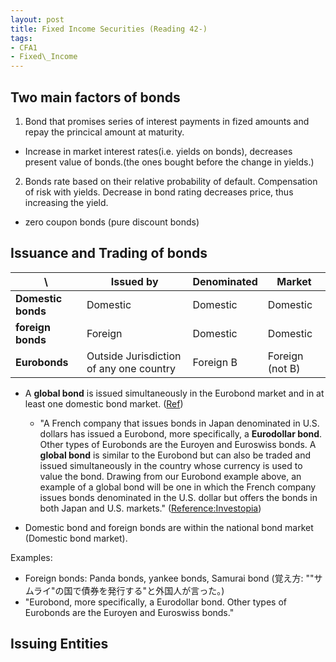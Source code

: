```yaml
---
layout: post
title: Fixed Income Securities (Reading 42-) 
tags: 
- CFA1
- Fixed\_Income
---
```

<script src="https://cdn.mathjax.org/mathjax/latest/MathJax.js?config=TeX-AMS-MML_HTMLorMML" type="text/javascript"></script>


## Two main factors of bonds 

1.  Bond that promises series of interest payments in fized amounts and repay the princical amount at maturity.  
  - Increase in market interest rates(i.e. yields on bonds), decreases present value of bonds.(the ones bought before the change in yields.) 

2. Bonds rate based on their relative probability of default. Compensation of risk with yields. Decrease in bond rating decreases price, thus increasing the yield.



* zero coupon bonds (pure discount bonds)
 


## Issuance and Trading of bonds 


 \  | Issued by | Denominated | Market
----|----|----|---- 
**Domestic bonds** | Domestic | Domestic | Domestic
**foreign bonds** | Foreign | Domestic | Domestic
**Eurobonds** | Outside Jurisdiction of any one country | Foreign B | Foreign (not B)


- A **global bond** is issued simultaneously in the Eurobond market and in at least one domestic bond market.
([Ref](http://remington-work.blogspot.com/2009/07/foreign-vs-euro-vs-global-bonds.html))


  - "A French company that issues bonds in Japan denominated in U.S. dollars has issued a Eurobond, more specifically, a **Eurodollar bond**. Other types of Eurobonds are the Euroyen and Euroswiss bonds.
A **global bond** is similar to the Eurobond but can also be traded and issued simultaneously in the country whose currency is used to value the bond. Drawing from our Eurobond example above, an example of a global bond will be one in which the French company issues bonds denominated in the U.S. dollar but offers the bonds in both Japan and U.S. markets."
([Reference:Investopia](https://www.investopedia.com/terms/g/globalbonds.asp))


- Domestic bond and foreign bonds are within the national bond market (Domestic bond market).


Examples:
- Foreign bonds: Panda bonds, yankee bonds, Samurai bond (覚え方: ""サムライ"の国で債券を発行する"と外国人が言った。)
- "Eurobond, more specifically, a Eurodollar bond. Other types of Eurobonds are the Euroyen and Euroswiss bonds."




## Issuing Entities

